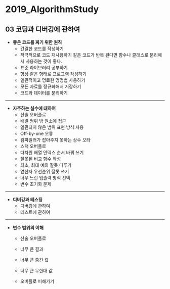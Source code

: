 # <b>2019_AlgorithmStudy</b>

## <b>03 코딩과 디버깅에 관하여</b>

* <b>좋은 코드를 짜기 위한 원칙</b>
  * 간결한 코드를 작성하기
  * 적극적으로 코드 재사용하기
    같은 코드가 반복 된다면 함수나 클래스로 분리해서 사용하는 것이 좋다.   
  * 표준 라이브러리 공부하기
  * 항상 같은 형태로 프로그램 작성하기
  * 일관적이고 명료한 명명법 사용하기
  * 모든 자료를 정규화해서 저장하기
  * 코드와 데이터를 분리하기

- - - -

* <b>자주하는 실수에 대하여</b>
  * 산술 오버플로
  * 배열 범위 밖 원소에 접근
  * 일관되지 않은 범위 표현 방식 사용
  * Off-by-one 오류
  * 컴파일러가 잡아주지 못하는 상수 오타
  * 스택 오버플로
  * 다차원 배열 인덱스 순서 바꿔 쓰기
  * 잘못된 비교 함수 작성
  * 최소, 최대 예외 잘못 다루기
  * 연산자 우선순위 잘못 쓰기
  * 너무 느린 입출력 방식 선택
  * 변수 초기화 문제

- - - - 

* <b>디버깅과 테스팅</b>
  * 디버깅에 관하여
  * 테스트에 관하여

- - - - 
 
* <b>변수 범위의 이해</b>
  * 산술 오버플로
  * 너무 큰 결과
  * 너무 큰 중간 값
  * 너무 큰 무한대 값

  * 오버플로 피해가기
